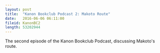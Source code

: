 ```yaml
---
layout: post
title:  "Kanon Bookclub Podcast 2: Makoto Route"
date:   2016-06-06 06:11:00
fileid: KanonBC2
length: 53202944
---
```


The second episode of the Kanon Bookclub Podcast, discussing Makoto's route.
